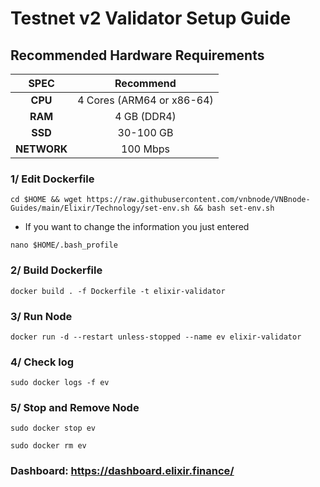 # Testnet v2 Validator Setup Guide

## Recommended Hardware Requirements 

|   SPEC      |        Recommend          |
| :---------: | :-----------------------: |
|   **CPU**   | 4 Cores (ARM64 or x86-64) |
|   **RAM**   |        4 GB (DDR4)        |
|   **SSD**   |        30-100 GB          |
| **NETWORK** |        100 Mbps           |

### 1/ Edit Dockerfile
```
cd $HOME && wget https://raw.githubusercontent.com/vnbnode/VNBnode-Guides/main/Elixir/Technology/set-env.sh && bash set-env.sh
```
- If you want to change the information you just entered
```
nano $HOME/.bash_profile
```
### 2/ Build Dockerfile
```
docker build . -f Dockerfile -t elixir-validator
```
### 3/ Run Node
```
docker run -d --restart unless-stopped --name ev elixir-validator
```
### 4/ Check log
```
sudo docker logs -f ev
```
### 5/ Stop and Remove Node
```
sudo docker stop ev
```
```
sudo docker rm ev
```

### Dashboard: https://dashboard.elixir.finance/